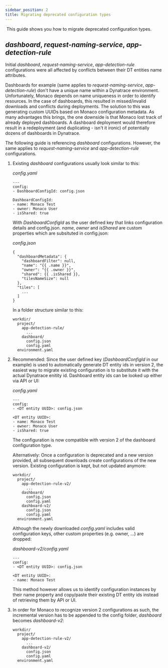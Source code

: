 ```yaml
---
sidebar_position: 2
title: Migrating deprecated configuration types
---
```

​
This guide shows you how to migrate deprecated configuration types.

## *dashboard*, *request-naming-service*, *app-detection-rule*

Initial *dashboard*, *request-naming-service*, *app-detection-rule* configurations were all affected by conflicts between their DT entities name attributes.

Dashboards for example (same applies to *request-naming-service*, *app-detection-rule*) don't have a unique name within a Dynatrace environment. Unfortunately, Monaco depends on name uniqueness in order to identify resources. In the case of dashboards, this resulted in missed/invalid downloads and conflicts during deployments. The solution to this was generating custom UUIDs based on Monaco configuration metadata. As many advantages this brings, the one downside is that Monaco lost track of already deployed dashboards. A dashboard deployment would therefore result in a redeployment (and duplicating - isn't it ironic) of potentially dozens of dashboards in Dynatrace.

The following guide is referencing *dashboard* configurations. However, the same applies to *request-naming-service* and *app-detection-rule* configurations.

1) Existing *dashboard* configurations usually look similar to this:

    *config.yaml*
    ```
    ---
    config:
    - DashboardConfigId: config.json

    DashboardConfigId:
    - name: Monaco Test
    - owner: Monaco User
    - isShared: true
    ```

    With *DashboardConfigId* as the user defined key that links configuration details and config.json. *name*, *owner* and *isShared* are custom properties which are subsituted in config.json:

    *config.json*
    ```
    {
      "dashboardMetadata": {
        "dashboardFilter": null,
        "name": "{{ .name }}",
        "owner": "{{ .owner }}",
        "shared": {{ .isShared }},
        "tilesNameSize": null
      },
      "tiles": [
        ...
      ]
    }
    ```

    In a folder structure similar to this:
    ```
    workdir/
      project/
        app-detection-rule/
          ...
        dashboard/
          config.json
          config.yaml
      environment.yaml
    ```

2. Recommended: Since the user defined key (*DashboardConfigId* in our example) is used to automatically generate DT entity ids in version 2, the easiest way to migrate existing configuration is to substitute it with the actual Dynatrace enitity id. Dashboard entity ids can be looked up either via API or UI:
    
    *config.yaml*
    ```
    ---
    config:
    - <DT entity UUID>: config.json

    <DT entity UUID>:
    - name: Monaco Test
    - owner: Monaco User
    - isShared: true
    ```

    The configuration is now compatible with version 2 of the dashboard configuration type.

    Alternatively: Once a configuration is deprecated and a new version provided, all subsequent downloads create configurations of the new version. Existing configuration is kept, but not updated anymore:

    ```
    workdir/
      project/
        app-detection-rule-v2/
          ...
        dashboard/
          config.json
          config.yaml
        dashboard-v2/
          config.json
          config.yaml
      environment.yaml
    ```

    Although the newly downloaded *config.yaml* includes valid configuration keys, other custom properties (e.g. owner, ...) are dropped:

    *dashboard-v2/config.yaml*
    ```
    ---
    config:
    - <DT entity UUID>: config.json

    <DT entity UUID>:
    - name: Monaco Test
    ```

    This method however allows us to identify configuration instances by their name property and copy/paste their existing DT entity ids instead of retrieving them by API or UI.

3. In order for Monaco to recognize version 2 configurations as such, the incremental version has to be appended to the config folder, *dashboard* becomes *dashboard-v2*:

    ```
    workdir/
      project/
        app-detection-rule-v2/
          ...
        dashboard-v2/
          config.json
          config.yaml
      environment.yaml
    ```

